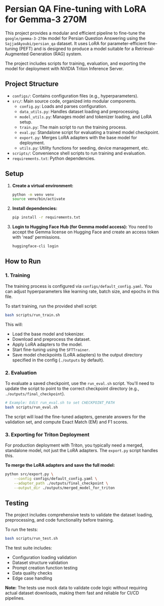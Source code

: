 # Persian QA Fine-tuning with LoRA for Gemma-3 270M

This project provides a modular and efficient pipeline to fine-tune the `google/gemma-3-270m` model for Persian Question Answering using the `SajjadAyoubi/persian_qa` dataset. It uses LoRA for parameter-efficient fine-tuning (PEFT) and is designed to produce a model suitable for a Retrieval-Augmented Generation (RAG) system.

The project includes scripts for training, evaluation, and exporting the model for deployment with NVIDIA Triton Inference Server.

## Project Structure

- `configs/`: Contains configuration files (e.g., hyperparameters).
- `src/`: Main source code, organized into modular components.
  - `config.py`: Loads and parses configuration.
  - `data_utils.py`: Handles dataset loading and preprocessing.
  - `model_utils.py`: Manages model and tokenizer loading, and LoRA setup.
  - `train.py`: The main script to run the training process.
  - `eval.py`: Standalone script for evaluating a trained model checkpoint.
  - `export.py`: Merges LoRA adapters with the base model for deployment.
  - `utils.py`: Utility functions for seeding, device management, etc.
- `scripts/`: Convenience shell scripts to run training and evaluation.
- `requirements.txt`: Python dependencies.

## Setup

1.  **Create a virtual environment:**
    ```bash
    python -m venv venv
    source venv/bin/activate
    ```

2.  **Install dependencies:**
    ```bash
    pip install -r requirements.txt
    ```

3.  **Login to Hugging Face Hub (for Gemma model access):**
    You need to accept the Gemma license on Hugging Face and create an access token with 'read' permissions.
    ```bash
    huggingface-cli login
    ```

## How to Run

### 1. Training

The training process is configured via `configs/default_config.yaml`. You can adjust hyperparameters like learning rate, batch size, and epochs in this file.

To start training, run the provided shell script:

```bash
bash scripts/run_train.sh
```
This will:
- Load the base model and tokenizer.
- Download and preprocess the dataset.
- Apply LoRA adapters to the model.
- Start fine-tuning using the `SFTTrainer`.
- Save model checkpoints (LoRA adapters) to the output directory specified in the config (`./outputs` by default).
### 2. Evaluation

To evaluate a saved checkpoint, use the `run_eval.sh` script. You'll need to update the script to point to the correct checkpoint directory (e.g., `./outputs/final_checkpoint`).

```bash
# Example: Edit run_eval.sh to set CHECKPOINT_PATH
bash scripts/run_eval.sh
```

The script will load the fine-tuned adapters, generate answers for the validation set, and compute Exact Match (EM) and F1 scores.

### 3. Exporting for Triton Deployment

For production deployment with Triton, you typically need a merged, standalone model, not just the LoRA adapters. The `export.py` script handles this.

**To merge the LoRA adapters and save the full model:**

```bash
python src/export.py \
    --config configs/default_config.yaml \
    --adapter_path ./outputs/final_checkpoint \
    --output_dir ./outputs/merged_model_for_triton
```

## Testing

The project includes comprehensive tests to validate the dataset loading, preprocessing, and code functionality before training.

To run the tests:

```bash
bash scripts/run_test.sh
```

The test suite includes:
- Configuration loading validation
- Dataset structure validation
- Prompt creation function testing
- Data quality checks
- Edge case handling

**Note:** The tests use mock data to validate code logic without requiring actual dataset downloads, making them fast and reliable for CI/CD pipelines.
```
